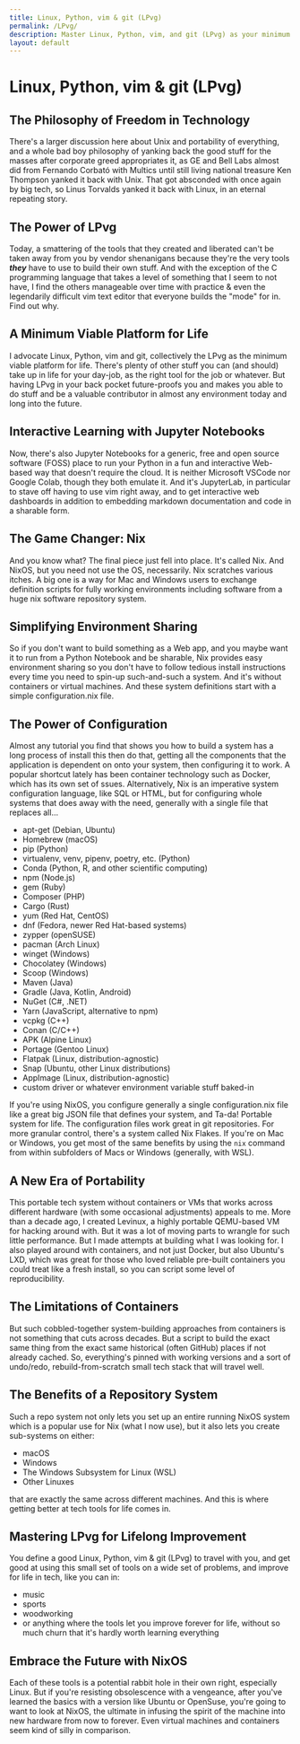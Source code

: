 ```yaml
---
title: Linux, Python, vim & git (LPvg)
permalink: /LPvg/
description: Master Linux, Python, vim, and git (LPvg) as your minimum tech toolkit to stay relevant, resist obsolescence, and embrace open-source freedom with Nix and Jupyter Notebooks.
layout: default
---
```


# Linux, Python, vim & git (LPvg)

## The Philosophy of Freedom in Technology

There's a larger discussion here about Unix and portability of everything, and a
whole bad boy philosophy of yanking back the good stuff for the masses after
corporate greed appropriates it, as GE and Bell Labs almost did from Fernando
Corbató with Multics until still living national treasure Ken Thompson yanked it
back with Unix. That got absconded with once again by big tech, so Linus
Torvalds yanked it back with Linux, in an eternal repeating story.

## The Power of LPvg

Today, a smattering of the tools that they created and liberated can't be taken
away from you by vendor shenanigans because they're the very tools ***they***
have to use to build their own stuff. And with the exception of the C
programming language that takes a level of something that I seem to not have, I
find the others manageable over time with practice & even the legendarily
difficult vim text editor that everyone builds the "mode" for in. Find out why.

## A Minimum Viable Platform for Life

I advocate Linux, Python, vim and git, collectively the LPvg as the minimum
viable platform for life. There's plenty of other stuff you can (and should)
take up in life for your day-job, as the right tool for the job or whatever. But
having LPvg in your back pocket future-proofs you and makes you able to do stuff
and be a valuable contributor in almost any environment today and long into the
future.

## Interactive Learning with Jupyter Notebooks

Now, there's also Jupyter Notebooks for a generic, free and open source software
(FOSS) place to run your Python in a fun and interactive Web-based way that
doesn't require the cloud. It is neither Microsoft VSCode nor Google Colab,
though they both emulate it. And it's JupyterLab, in particular to stave off
having to use vim right away, and to get interactive web dashboards in addition
to embedding markdown documentation and code in a sharable form.

## The Game Changer: Nix

And you know what? The final piece just fell into place. It's called Nix. And
NixOS, but you need not use the OS, necessarily. Nix scratches various itches. A
big one is a way for Mac and Windows users to exchange definition scripts for
fully working environments including software from a huge nix software
repository system.

## Simplifying Environment Sharing

So if you don't want to build something as a Web app, and you maybe want it to
run from a Python Notebook and be sharable, Nix provides easy environment
sharing so you don't have to follow tedious install instructions every time you
need to spin-up such-and-such a system. And it's without containers or virtual
machines. And these system definitions start with a simple configuration.nix
file.

## The Power of Configuration

Almost any tutorial you find that shows you how to build a system has a long
process of install this then do that, getting all the components that the
application is dependent on onto your system, then configuring it to work. A
popular shortcut lately has been container technology such as Docker, which has
its own set of ssues. Alternatively, Nix is an imperative system configuration
language, like SQL or HTML, but for configuring whole systems that does away
with the need, generally with a single file that replaces all...

- apt-get (Debian, Ubuntu)
- Homebrew (macOS)
- pip (Python)
- virtualenv, venv, pipenv, poetry, etc. (Python)
- Conda (Python, R, and other scientific computing)
- npm (Node.js)
- gem (Ruby)
- Composer (PHP)
- Cargo (Rust)
- yum (Red Hat, CentOS)
- dnf (Fedora, newer Red Hat-based systems)
- zypper (openSUSE)
- pacman (Arch Linux)
- winget (Windows)
- Chocolatey (Windows)
- Scoop (Windows)
- Maven (Java)
- Gradle (Java, Kotlin, Android)
- NuGet (C#, .NET)
- Yarn (JavaScript, alternative to npm)
- vcpkg (C++)
- Conan (C/C++)
- APK (Alpine Linux)
- Portage (Gentoo Linux)
- Flatpak (Linux, distribution-agnostic)
- Snap (Ubuntu, other Linux distributions)
- AppImage (Linux, distribution-agnostic)
- custom driver or whatever environment variable stuff baked-in

If you're using NixOS, you configure generally a single configuration.nix file
like a great big JSON file that defines your system, and Ta-da! Portable system
for life. The configuration files work great in git repositories. For more
granular control, there's a system called Nix Flakes. If you're on Mac or
Windows, you get most of the same benefits by using the `nix` command from
within subfolders of Macs or Windows (generally, with WSL).

## A New Era of Portability

This portable tech system without containers or VMs that works across different
hardware (with some occasional adjustments) appeals to me. More than a decade
ago, I created Levinux, a highly portable QEMU-based VM for hacking around with.
But it was a lot of moving parts to wrangle for such little performance. But I
made attempts at building what I was looking for. I also played around with
containers, and not just Docker, but also Ubuntu's LXD, which was great for
those who loved reliable pre-built containers you could treat like a fresh
install, so you can script some level of reproducibility.

## The Limitations of Containers

But such cobbled-together system-building approaches from containers is not
something that cuts across decades. But a script to build the exact same thing
from the exact same historical (often GitHub) places if not already cached. So,
everything's pinned with working versions and a sort of undo/redo,
rebuild-from-scratch small tech stack that will travel well.

## The Benefits of a Repository System

Such a repo system not only lets you set up an entire running NixOS system which
is a popular use for Nix (what I now use), but it also lets you create
sub-systems on either:
- macOS
- Windows
- The Windows Subsystem for Linux (WSL)
- Other Linuxes

that are exactly the same across different machines. And this is where getting
better at tech tools for life comes in.

## Mastering LPvg for Lifelong Improvement

You define a good Linux, Python, vim & git (LPvg) to travel with you, and get
good at using this small set of tools on a wide set of problems, and improve for
life in tech, like you can in:
- music
- sports
- woodworking
- or anything where the tools let you improve forever for life, without so much
  churn that it's hardly worth learning everything

## Embrace the Future with NixOS

Each of these tools is a potential rabbit hole in their own right, especially
Linux. But if you're resisting obsolescence with a vengeance, after you've
learned the basics with a version like Ubuntu or OpenSuse, you're going to want
to look at NixOS, the ultimate in infusing the spirit of the machine into new
hardware from now to forever. Even virtual machines and containers seem kind of
silly in comparison.
